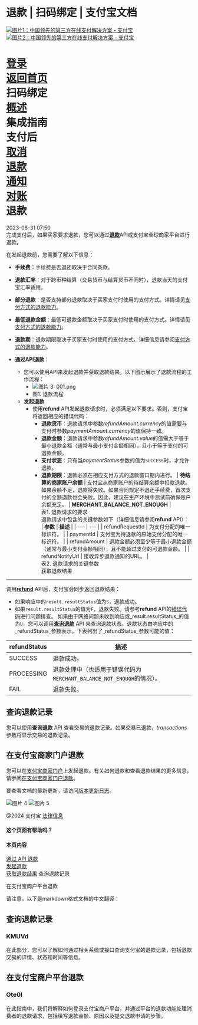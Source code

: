 退款 | 扫码绑定 | 支付宝文档
==================

[![图片1：中国领先的第三方在线支付解决方案 - 支付宝](https://ac.alipay.com/storage/2024/3/26/d66c43c0-440d-4c97-9976-f2028a2c8c5e.svg) ![图片2：中国领先的第三方在线支付解决方案 - 支付宝](https://ac.alipay.com/storage/2024/3/26/a48bd336-aea0-4f16-bf83-616eacbb4434.svg)](/docs/)

[登录](https://global.alipay.com/ilogin/account_login.htm?goto=https%3A%2F%2Fglobal.alipay.com%2Fdocs%2Fac%2Fscantopay_en%2Frefund)  
[返回首页](../../)  
扫码绑定  
[概述](/docs/ac/scantopay_en/overview)  
集成指南  
支付后  
[取消](/docs/ac/scantopay_en/cancel_cn)  
[退款](/docs/ac/scantopay_en/refund)  
[通知](/docs/ac/scantopay_en/notification)  
[对账](/docs/ac/scantopay_en/settle_reconcile)  
退款
======

2023-08-31 07:50  
完成支付后，如果买家要求退款，您可以通过[**退款**](#xS4nJ)API或支付宝全球商家平台进行退款。

在发起退款前，您需要了解以下信息：

*   **手续费**：手续费是否退还取决于合同条款。
*   **退款汇率**：对于跨币种结算（交易货币与结算货币不同时），退款当天的支付宝汇率适用。
*   **部分退款**：是否支持部分退款取决于买家支付时使用的支付方式。详情请见[支付方式的退款能力](https://global.alipay.com/docs/ac/cashierpay/payment_method_capabilities)。
*   **最低退款金额**：最低可退款金额取决于买家支付时使用的支付方式。详情请见[支付方式的退款能力](https://global.alipay.com/docs/ac/cashierpay/payment_method_capabilities)。
*   **退款期**：退款期限取决于买家支付时使用的支付方式。详细信息请参阅[支付方式的退款能力](https://global.alipay.com/docs/ac/cashierpay/payment_method_capabilities)。
    
*   **通过API退款**：
    *   您可以使用API来发起退款并获取退款结果。以下图示展示了退款流程的工作流程：
        *   ![图片 3: 001.png](https://idocs-assets.marmot-cloud.com/storage/idocs87c36dc8dac653c1/1693467743821-c82ed72f-de1b-4742-846a-4f7774f99476.png)
        *   图1. 退款流程
    *   **发起退款**
        *   使用**refund** API发起退款请求时，必须满足以下要求。否则，支付宝将返回相应的错误代码：
            *   **退款货币**：退款请求中参数*refundAmount.currency*的值需要与支付时参数*paymentAmount.currency*的值保持一致。
            *   **退款金额**：退款请求中参数*refundAmount.value*的值需大于等于最小退款金额（通常与最小支付金额相同），且小于等于支付的可退款金额。
            *   **支付状态**：只有当*paymentStatus*参数的值为`SUCCESS`时，才允许退款。
            *   **退款期限**：退款必须在相应支付方式的退款窗口期内进行。
| **待结算的商家账户余额** | 支付宝从商家账户的待结算余额中扣款退款。如果余额不足，退款将失败。如果合同规定不退还手续费，首次支付的全额退款也会失败。因此，建议在生产环境中测试前确保账户余额充足。 | **MERCHANT_BALANCE_NOT_ENOUGH** |  
表1. 退款请求的要求  
退款请求中包含的关键参数如下（详细信息请参阅**refund** API）：  
| **参数** | **描述** |
| --- | --- |
| refundRequestId | 为支付分配的唯一标识符。 |
| paymentId | 支付宝为待退款的原始支付分配的唯一标识符。 |
| refundAmount | 退款金额必须至少等于最小退款金额（通常与最小支付金额相同），且不能超过支付的可退款金额。 |
| refundNotifyUrl | 接收异步退款通知的URL。 |  
表2. 退款请求的关键参数  
获取退款结果
------------------------
调用[**refund**](https://global.alipay.com/docs/ac/ams/refund_online) API后，支付宝会同步返回退款结果：  
*   如果响应中的`result.resultStatus`值为`S`，退款成功。
*   如果`result.resultStatus`的值为`F`，退款失败。请参考**refund** API的[错误代码](https://global.alipay.com/docs/ac/ams/ir_online)进行问题排查。
如果由于网络问题未收到响应或_result.resultStatus_的值为`U`，您可以调用[**查询退款**](https://global.alipay.com/docs/ac/ams/ir_online) API 来查询退款状态。退款状态由响应中的_refundStatus_参数表示。下表列出了_refundStatus_参数可能的值：

| **refundStatus** | **描述** |
| --- | --- |
| SUCCESS | 退款成功。 |
| PROCESSING | 退款处理中（也适用于错误代码为`MERCHANT_BALANCE_NOT_ENOUGH`的情况）。 |
| FAIL | 退款失败。 |

**查询退款记录**
----------------
您可以使用**查询退款** API 查看交易的退款记录。如果交易已退款，_transactions_ 参数将显示交易的退款记录。

**在支付宝商家门户退款**
--------------------------
您可以在[支付宝商家门户](https://intl-sea.alipay.com/ilogin/account_login.htm)上发起退款。有关如何退款和查看退款结果的更多信息，请参阅[在支付宝商家门户退款](https://global.alipay.com/docs/ac/merchant_service/transactions#QySzf)。

要查看文档的最新更新，请访问[版本更新日志](https://global.alipay.com/docs/releasenotes)。

![图片 4](https://ac.alipay.com/storage/2021/5/20/19b2c126-9442-4f16-8f20-e539b1db482a.png) ![图片 5](https://ac.alipay.com/storage/2021/5/20/e9f3f154-dbf0-455f-89f0-b3d4e0c14481.png)

@2024 支付宝 [法律信息](https://global.alipay.com/docs/ac/platform/membership)

#### 这个页面有帮助吗？
#### 本页内容
[通过 API 退款](#JV8AN "通过 API 退款")  
[发起退款](#kdstP "发起退款")  
[获取退款结果](#uRDv4 "获取退款结果")
查询退款记录

在支付宝商户平台退款

请注意，以下是markdown格式文档的中文翻译：

## 查询退款记录
### KMUVd
在此部分，您可以了解如何通过相关系统或接口查询支付宝的退款记录，包括退款交易的详情、状态和时间等信息。

## 在支付宝商户平台退款
### Ote0I
在此指南中，我们将解释如何登录支付宝商户平台，并通过平台的退款功能处理消费者的退款请求，包括填写退款金额、原因以及提交退款申请的步骤。